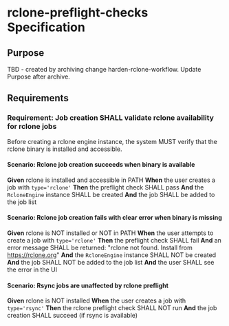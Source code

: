 # rclone-preflight-checks Specification

## Purpose
TBD - created by archiving change harden-rclone-workflow. Update Purpose after archive.
## Requirements
### Requirement: Job creation SHALL validate rclone availability for rclone jobs

Before creating a rclone engine instance, the system MUST verify that the rclone binary is installed and accessible.

#### Scenario: Rclone job creation succeeds when binary is available

**Given** rclone is installed and accessible in PATH
**When** the user creates a job with `type='rclone'`
**Then** the preflight check SHALL pass
**And** the `RcloneEngine` instance SHALL be created
**And** the job SHALL be added to the job list

#### Scenario: Rclone job creation fails with clear error when binary is missing

**Given** rclone is NOT installed or NOT in PATH
**When** the user attempts to create a job with `type='rclone'`
**Then** the preflight check SHALL fail
**And** an error message SHALL be returned: "rclone not found. Install from https://rclone.org"
**And** the `RcloneEngine` instance SHALL NOT be created
**And** the job SHALL NOT be added to the job list
**And** the user SHALL see the error in the UI

#### Scenario: Rsync jobs are unaffected by rclone preflight

**Given** rclone is NOT installed
**When** the user creates a job with `type='rsync'`
**Then** the rclone preflight check SHALL NOT run
**And** the job creation SHALL succeed (if rsync is available)


